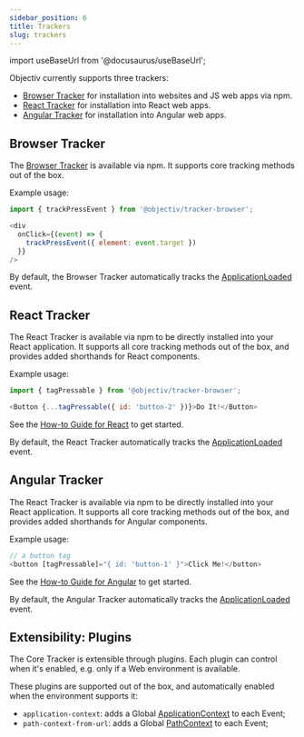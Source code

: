 ```yaml
---
sidebar_position: 6
title: Trackers
slug: trackers
---
```


import useBaseUrl from '@docusaurus/useBaseUrl';

Objectiv currently supports three trackers:
* [Browser Tracker](#browser-tracker) for installation into websites and JS web apps via npm.
* [React Tracker](#react-tracker) for installation into React web apps.
* [Angular Tracker](#angular-tracker) for installation into Angular web apps.

## Browser Tracker
The [Browser Tracker](/tracking/api-reference/general/BrowserTracker.md) is available via npm. It supports 
core tracking methods out of the box.

Example usage:
```js
import { trackPressEvent } from '@objectiv/tracker-browser';
```
```js
<div
  onClick={(event) => {
    trackPressEvent({ element: event.target })
  }}
/>
```

By default, the Browser Tracker automatically tracks the 
[ApplicationLoaded](/tracking/api-reference/eventTrackers/trackApplicationLoadedEvent.md) event.

## React Tracker
The React Tracker is available via npm to be directly installed into your React application. It supports all 
core tracking methods out of the box, and provides added shorthands for React components.

Example usage:
```js
import { tagPressable } from '@objectiv/tracker-browser';
```
```js
<Button {...tagPressable({ id: 'button-2' })}>Do It!</Button>
```

See the [How-to Guide for React](/tracking/how-to-guides/react/getting-started.md) to get started.

By default, the React Tracker automatically tracks the 
[ApplicationLoaded](/tracking/api-reference/eventTrackers/trackApplicationLoadedEvent.md) event.

## Angular Tracker
The React Tracker is available via npm to be directly installed into your React application. It supports all 
core tracking methods out of the box, and provides added shorthands for Angular components.

Example usage:
```js
// a button tag 
<button [tagPressable]="{ id: 'button-1' }">Click Me!</button>
```

See the [How-to Guide for Angular](/tracking/how-to-guides/angular/getting-started.md) to get started.

By default, the Angular Tracker automatically tracks the 
[ApplicationLoaded](/tracking/api-reference/eventTrackers/trackApplicationLoadedEvent.md) event.

## Extensibility: Plugins
The Core Tracker is extensible through plugins. Each plugin can control when it's enabled, e.g. only if a Web
environment is available.

These plugins are supported out of the box, and automatically enabled when the environment supports it:
* `application-context`: adds a Global [ApplicationContext](/taxonomy/reference/global-contexts/ApplicationContext.md) 
  to each Event;
* `path-context-from-url`: adds a Global [PathContext](/taxonomy/reference/global-contexts/PathContext.md)
  to each Event;

